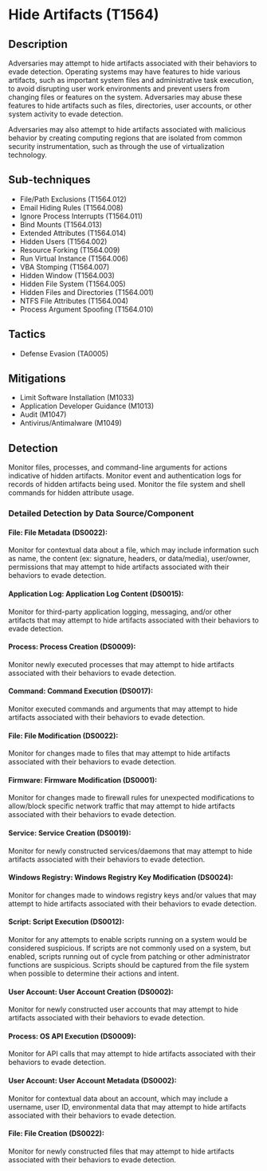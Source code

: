 # Hide Artifacts (T1564)

## Description
Adversaries may attempt to hide artifacts associated with their behaviors to evade detection. Operating systems may have features to hide various artifacts, such as important system files and administrative task execution, to avoid disrupting user work environments and prevent users from changing files or features on the system. Adversaries may abuse these features to hide artifacts such as files, directories, user accounts, or other system activity to evade detection.

Adversaries may also attempt to hide artifacts associated with malicious behavior by creating computing regions that are isolated from common security instrumentation, such as through the use of virtualization technology.

## Sub-techniques
- File/Path Exclusions (T1564.012)
- Email Hiding Rules (T1564.008)
- Ignore Process Interrupts (T1564.011)
- Bind Mounts (T1564.013)
- Extended Attributes (T1564.014)
- Hidden Users (T1564.002)
- Resource Forking (T1564.009)
- Run Virtual Instance (T1564.006)
- VBA Stomping (T1564.007)
- Hidden Window (T1564.003)
- Hidden File System (T1564.005)
- Hidden Files and Directories (T1564.001)
- NTFS File Attributes (T1564.004)
- Process Argument Spoofing (T1564.010)

## Tactics
- Defense Evasion (TA0005)

## Mitigations
- Limit Software Installation (M1033)
- Application Developer Guidance (M1013)
- Audit (M1047)
- Antivirus/Antimalware (M1049)

## Detection
Monitor files, processes, and command-line arguments for actions indicative of hidden artifacts. Monitor event and authentication logs for records of hidden artifacts being used. Monitor the file system and shell commands for hidden attribute usage.

### Detailed Detection by Data Source/Component
#### File: File Metadata (DS0022): 
Monitor for contextual data about a file, which may include information such as name, the content (ex: signature, headers, or data/media), user/owner, permissions that may attempt to hide artifacts associated with their behaviors to evade detection.

#### Application Log: Application Log Content (DS0015): 
Monitor for third-party application logging, messaging, and/or other artifacts that may attempt to hide artifacts associated with their behaviors to evade detection. 

#### Process: Process Creation (DS0009): 
Monitor newly executed processes that may attempt to hide artifacts associated with their behaviors to evade detection.

#### Command: Command Execution (DS0017): 
Monitor executed commands and arguments that may attempt to hide artifacts associated with their behaviors to evade detection.

#### File: File Modification (DS0022): 
Monitor for changes made to files that may attempt to hide artifacts associated with their behaviors to evade detection.

#### Firmware: Firmware Modification (DS0001): 
Monitor for changes made to firewall rules for unexpected modifications to allow/block specific network traffic that may attempt to hide artifacts associated with their behaviors to evade detection.

#### Service: Service Creation (DS0019): 
Monitor for newly constructed services/daemons that may attempt to hide artifacts associated with their behaviors to evade detection.

#### Windows Registry: Windows Registry Key Modification (DS0024): 
Monitor for changes made to windows registry keys and/or values that may attempt to hide artifacts associated with their behaviors to evade detection.

#### Script: Script Execution (DS0012): 
Monitor for any attempts to enable scripts running on a system would be considered suspicious. If scripts are not commonly used on a system, but enabled, scripts running out of cycle from patching or other administrator functions are suspicious. Scripts should be captured from the file system when possible to determine their actions and intent.

#### User Account: User Account Creation (DS0002): 
Monitor for newly constructed user accounts that may attempt to hide artifacts associated with their behaviors to evade detection.

#### Process: OS API Execution (DS0009): 
Monitor for API calls that may attempt to hide artifacts associated with their behaviors to evade detection.

#### User Account: User Account Metadata (DS0002): 
Monitor for contextual data about an account, which may include a username, user ID, environmental data that may attempt to hide artifacts associated with their behaviors to evade detection.

#### File: File Creation (DS0022): 
Monitor for newly constructed files that may attempt to hide artifacts associated with their behaviors to evade detection.

